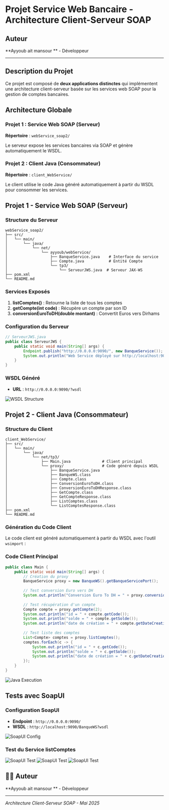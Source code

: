 # Projet Service Web Bancaire - Architecture Client-Serveur SOAP
##  Auteur

**Ayyoub ait mansour ** - Développeur

---

##  Description du Projet

Ce projet est composé de **deux applications distinctes** qui implémentent une architecture client-serveur basée sur les services web SOAP pour la gestion de comptes bancaires.

##  Architecture Globale

### Projet 1 : Service Web SOAP (Serveur)
**Répertoire** : `webService_soap2/`

Le serveur expose les services bancaires via SOAP et génère automatiquement le WSDL.

### Projet 2 : Client Java (Consommateur)
**Répertoire** : `client_WebService/`

Le client utilise le code Java généré automatiquement à partir du WSDL pour consommer les services.

##  Projet 1 - Service Web SOAP (Serveur)

### Structure du Serveur
```
webService_soap2/
├── src/
│   └── main/
│       └── java/
│           └── net/
│               └── ayyoub/webService/
│                   ├── BanqueService.java    # Interface du service
│                   ├── Compte.java           # Entité Compte
│                   └── tp3/
│                       └── ServeurJWS.java  # Serveur JAX-WS
├── pom.xml
└── README.md
```

### Services Exposés

1. **listComptes()** : Retourne la liste de tous les comptes
2. **getCompte(int code)** : Récupère un compte par son ID
3. **conversionEuroToDH(double montant)** : Convertit Euros vers Dirhams

### Configuration du Serveur

```java
// ServeurJWS.java
public class ServeurJWS {
    public static void main(String[] args) {
        Endpoint.publish("http://0.0.0.0:9090/", new BanqueService());
        System.out.println("Web Service déployé sur http://localhost:9090/");
    }
}
```

### WSDL Généré
- **URL** : `http://0.0.0.0:9090/?wsdl`

![WSDL Structure](img/img1.png)

##  Projet 2 - Client Java (Consommateur)

### Structure du Client
```
client_WebService/
├── src/
│   └── main/
│       └── java/
│           └── net/tp3/
│               ├── Main.java              # Client principal
│               └── proxy/                 # Code généré depuis WSDL
│                   ├── BanqueService.java
│                   ├── BanqueWS.class
│                   ├── Compte.class
│                   ├── ConversionEuroToDH.class
│                   ├── ConversionEuroToDHResponse.class
│                   ├── GetCompte.class
│                   ├── GetCompteResponse.class
│                   ├── ListComptes.class
│                   └── ListComptesResponse.class
├── pom.xml
└── README.md
```

### Génération du Code Client

Le code client est généré automatiquement à partir du WSDL avec l'outil `wsimport` :



### Code Client Principal

```java
public class Main {
    public static void main(String[] args) {
        // Création du proxy
        BanqueService proxy = new BanqueWS().getBanqueServicePort();
        
        // Test conversion Euro vers DH
        System.out.println("Conversion Euro To DH = " + proxy.conversionEuroToDH(100));
        
        // Test récupération d'un compte
        Compte compte = proxy.getCompte(2);
        System.out.println("id = " + compte.getCode());
        System.out.println("solde = " + compte.getSolde());
        System.out.println("date de création = " + compte.getDateCreation());
        
        // Test liste des comptes
        List<Compte> comptes = proxy.listComptes();
        comptes.forEach(c -> {
            System.out.println("id = " + c.getCode());
            System.out.println("solde = " + c.getSolde());
            System.out.println("date de création = " + c.getDateCreation());
        });
    }
}
```

![Java Execution](img/img2.png)



##  Tests avec SoapUI

### Configuration SoapUI
- **Endpoint** : `http://0.0.0.0:9090/`
- **WSDL** : `http://localhost:9090/BanqueWS?wsdl`

![SoapUI Config](img/img3.png)

### Test du Service listComptes

![SoapUI Test](img/list1.png)
![SoapUI Test](img/list2.png)
![SoapUI Test](img/list3.png)

## 👨‍💻 Auteur

**Ayyoub ait mansour ** - Développeur

---


*Architecture Client-Serveur SOAP - Mai 2025*
